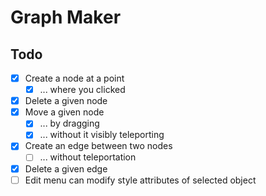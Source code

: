 # Graph Maker

## Todo

- [x] Create a node at a point
  - [x] ... where you clicked
- [x] Delete a given node
- [x] Move a given node
  - [x] ... by dragging
  - [x] ... without it visibly teleporting
- [x] Create an edge between two nodes
  - [ ] ... without teleportation
- [x] Delete a given edge
- [ ] Edit menu can modify style attributes of selected object
